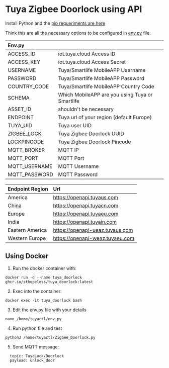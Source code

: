 # Tuya Zigbee Doorlock using API

Install Python and the [pip requeriments are here](https://github.com/Sthopeless/74757961/blob/main/requirements.txt)  
  
  
Think this are all the necessary options to be configured in [env.py](https://github.com/Sthopeless/74757961/blob/main/env.py) file.  
  
| Env.py    |              |
| :-------- | :----------- |
ACCESS_ID   | iot.tuya.cloud Access ID
ACCESS_KEY  | iot.tuya.cloud Access Secret
USERNAME    | Tuya/Smartlife MobileAPP Username
PASSWORD    | Tuya/Smartlife MobileAPP Password
COUNTRY_CODE | Tuya/Smartlife MobileAPP Country Code
SCHEMA | Which MobileAPP are you using Tuya or Smartlife
ASSET_ID | shouldn't be necessary
ENDPOINT | Tuya url of your region (default Europe)
TUYA_UID | Tuya user UID
ZIGBEE_LOCK | Tuya Zigbee Doorlock UUID
LOCKPINCODE | Tuya Zigbee Doorlock Pincode
MQTT_BROKER | MQTT IP
MQTT_PORT | MQTT Port
MQTT_USERNAME | MQTT Username
MQTT_PASSWORD | MQTT Password
  
  
| Endpoint Region |  Url                            |
| :-------------- | :------------------------------ |
| America         | https://openapi.tuyaus.com      |
| China           | https://openapi.tuyacn.com      |
| Europe          | https://openapi.tuyaeu.com      |
| India           | https://openapi.tuyain.com      |
| Eastern America | https://openapi-ueaz.tuyaus.com |
| Western Europe  | https://openapi-weaz.tuyaeu.com |

## Using Docker 

1. Run the docker container with:
```
docker run -d --name tuya_doorlock ghcr.io/sthopeless/tuya_doorlock:latest
```

2. Exec into the container:
```
docker exec -it tuya_doorlock bash
```

3. Edit the env.py file with your details
```
nano /home/tuyactl/env.py
```

4. Run python file and test
```
python3 /home/tuyactl/Zigbee_Doorlock.py
```

5. Send MQTT message:
```
  topic: TuyaLock/Doorlock
  payload: unlock_door
```